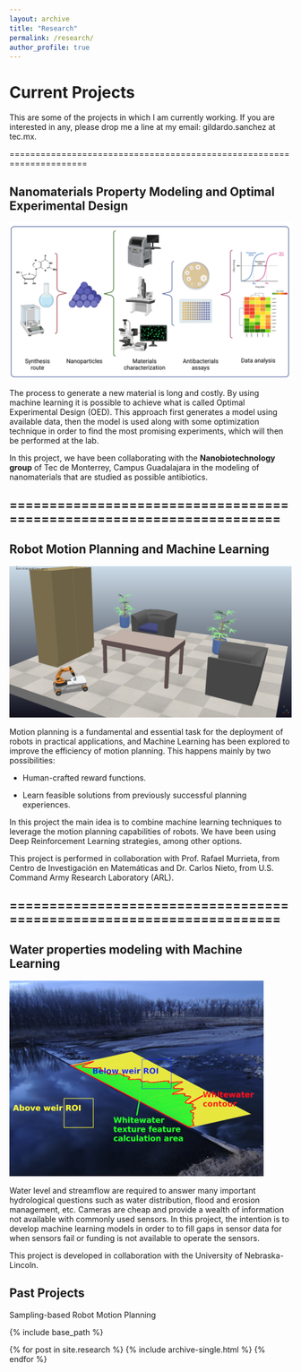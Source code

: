 ```yaml
---
layout: archive
title: "Research"
permalink: /research/
author_profile: true
---
```

# Current Projects

This are some of the projects in which I am currently working. If you are interested in any, please drop me a line at my email:
gildardo.sanchez at tec.mx.

=====================================================================

## Nanomaterials Property Modeling and Optimal Experimental Design

![](./media/image1.png)


The process to generate a new material is long and costly. By using
machine learning it is possible to achieve what is called Optimal
Experimental Design (OED). This approach first generates a model using
available data, then the model is used along with some optimization
technique in order to find the most promising experiments, which will
then be performed at the lab.

In this project, we have been collaborating with the **Nanobiotechnology
group** of Tec de Monterrey, Campus Guadalajara in the modeling of
nanomaterials that are studied as possible antibiotics.

## =====================================================================

## Robot Motion Planning and Machine Learning

![](./media/image2.png)


Motion planning is a fundamental and essential task for the deployment
of robots in practical applications, and Machine Learning has been
explored to improve the efficiency of motion planning. This happens
mainly by two possibilities:

-   Human-crafted reward functions.

-   Learn feasible solutions from previously successful planning
    experiences.

In this project the main idea is to combine machine learning techniques
to leverage the motion planning capabilities of robots. We have been
using Deep Reinforcement Learning strategies, among other options.

This project is performed in collaboration with Prof. Rafael Murrieta,
from Centro de Investigación en Matemáticas and Dr. Carlos Nieto, from
U.S. Command Army Research Laboratory (ARL).

## =====================================================================

## Water properties modeling with Machine Learning

![](./media/image3.png)


Water level and streamflow are required to answer many important
hydrological questions such as water distribution, flood and erosion
management, etc. Cameras are cheap and provide a wealth of information not available with commonly used sensors. In this project, the intention is to develop machine learning models in order to to fill gaps in sensor data for when sensors fail or funding is not available to operate the sensors.

This project is developed in collaboration with the University of
Nebraska-Lincoln.

## Past Projects

Sampling-based Robot Motion Planning 



{% include base_path %}


{% for post in site.research %}
  {% include archive-single.html %}
{% endfor %}
